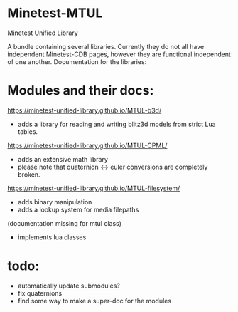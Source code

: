 # Minetest-MTUL
Minetest Unified Library

A bundle containing several libraries. Currently they do not all have independent Minetest-CDB pages, however they are functional independent of one another.
Documentation for the libraries:

# Modules and their docs:
https://minetest-unified-library.github.io/MTUL-b3d/
* adds a library for reading and writing blitz3d models from strict Lua tables.

https://minetest-unified-library.github.io/MTUL-CPML/
* adds an extensive math library
* please note that quaternion <-> euler conversions are completely broken.

https://minetest-unified-library.github.io/MTUL-filesystem/
* adds binary manipulation
* adds a lookup system for media filepaths

(documentation missing for mtul class)
* implements lua classes

# todo:
* automatically update submodules?
* fix quaternions
* find some way to make a super-doc for the modules

